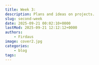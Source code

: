 ```yaml
---
title: Week 3: 
description: Plans and ideas on projects.
slug: second-week
date: 2025-09-21 00:02:10+0000
lastMod: 2025-09-21 12:12:12+0000
authors:
    - Firdaus
image: cover2.jpg
categories:
    - blog
tags:
---
```

<!--stackedit_data:
eyJoaXN0b3J5IjpbMTAyMTM4ODgxNV19
-->